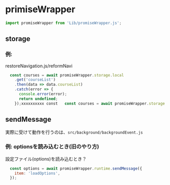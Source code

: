 # primiseWrapper

```javascript
import promiseWrapper from 'Lib/promiseWrapper.js';
```



## storage

### 例: 

restoreNavigation.js/reformNavi

```javascript
  const courses = await promiseWrapper.storage.local
    .get('courseList')
    .then(data => data.courseList)
    .catch(error => {
      console.error(error);
      return undefined;
    });xxxxxxxxxx const   const courses = await promiseWrapper.storage.local    .get('courseList')    .then(data => data.courseList)    .catch(error => {      console.error(error);      return undefined;    });
```



## sendMessage

実際に受けて動作を行うのは、`src/background/backgroundEvent.js`

### 例: optionsを読み込むとき(旧のやり方)

設定ファイル(options)を読み込むとき？

```js
  const options = await promiseWrapper.runtime.sendMessage({
    item: 'loadOptions',
  });
```

